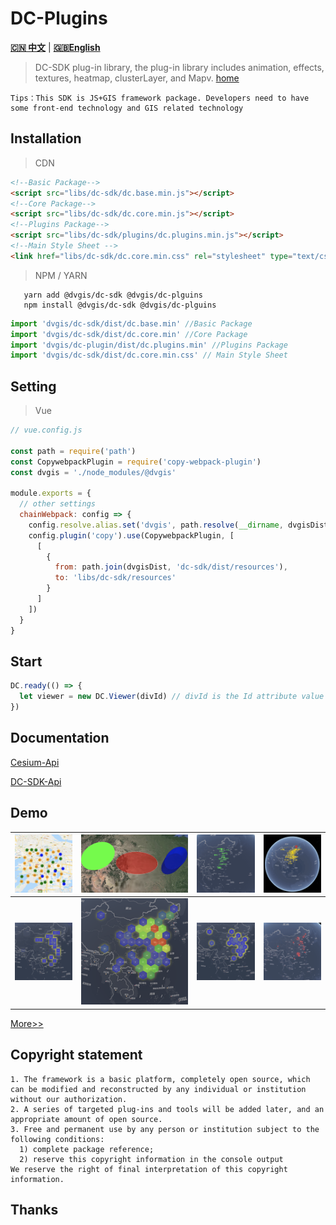 # DC-Plugins

[**🇨🇳 中文**](./README_zh.md) | [**🇬🇧English**](./)

> DC-SDK plug-in library, the plug-in library includes animation, effects, textures, heatmap, clusterLayer, and Mapv.
> [home](http://dc.dvgis.cn)

```warning
Tips：This SDK is JS+GIS framework package. Developers need to have some front-end technology and GIS related technology
```

## Installation

> CDN

```html
<!--Basic Package-->
<script src="libs/dc-sdk/dc.base.min.js"></script>
<!--Core Package-->
<script src="libs/dc-sdk/dc.core.min.js"></script>
<!--Plugins Package-->
<script src="libs/dc-sdk/plugins/dc.plugins.min.js"></script>
<!--Main Style Sheet -->
<link href="libs/dc-sdk/dc.core.min.css" rel="stylesheet" type="text/css" />
```

> NPM / YARN

```shell
   yarn add @dvgis/dc-sdk @dvgis/dc-plguins
   npm install @dvgis/dc-sdk @dvgis/dc-plguins
```

```js
import 'dvgis/dc-sdk/dist/dc.base.min' //Basic Package
import 'dvgis/dc-sdk/dist/dc.core.min' //Core Package
import 'dvgis/dc-plugin/dist/dc.plugins.min' //Plugins Package
import 'dvgis/dc-sdk/dist/dc.core.min.css' // Main Style Sheet
```

## Setting

> Vue

```js
// vue.config.js

const path = require('path')
const CopywebpackPlugin = require('copy-webpack-plugin')
const dvgis = './node_modules/@dvgis'

module.exports = {
  // other settings
  chainWebpack: config => {
    config.resolve.alias.set('dvgis', path.resolve(__dirname, dvgisDist))
    config.plugin('copy').use(CopywebpackPlugin, [
      [
        {
          from: path.join(dvgisDist, 'dc-sdk/dist/resources'),
          to: 'libs/dc-sdk/resources'
        }
      ]
    ])
  }
}
```

## Start

```js
DC.ready(() => {
  let viewer = new DC.Viewer(divId) // divId is the Id attribute value of a div node. If it is not passed in, the 3D scene cannot be initialized
})
```

## Documentation

[Cesium-Api](https://cesium.com/docs/cesiumjs-ref-doc/)

[DC-SDK-Api](http://dc.dvgis.cn/#/docs)

## Demo

| ![picture](https://raw.githubusercontent.com/Digital-Visual/dc-sdk-examples/master/images/layer/cluster.png)  |    ![picture](https://raw.githubusercontent.com/Digital-Visual/dc-sdk-examples/master/images/layer/czml.png)     |   ![picture](https://raw.githubusercontent.com/Digital-Visual/dc-sdk-examples/master/images/datav/e_airline.gif)   |  ![picture](https://raw.githubusercontent.com/Digital-Visual/dc-sdk-examples/master/images/datav/e_plane.gif)  |
| :-----------------------------------------------------------------------------------------------------------: | :--------------------------------------------------------------------------------------------------------------: | :----------------------------------------------------------------------------------------------------------------: | :------------------------------------------------------------------------------------------------------------: |
| ![picture](https://raw.githubusercontent.com/Digital-Visual/dc-sdk-examples/master/images/datav/m_grid_d.gif) | ![picture](https://raw.githubusercontent.com/Digital-Visual/dc-sdk-examples/master/images/datav/m_honeycomb.png) | ![picture](https://raw.githubusercontent.com/Digital-Visual/dc-sdk-examples/master/images/datav/m_honeycomb_d.gif) | ![picture](https://raw.githubusercontent.com/Digital-Visual/dc-sdk-examples/master/images/datav/m_point_d.gif) |

[More>>](http://dc.cavencj.cn/home/#/examples)

## Copyright statement

```warning
1. The framework is a basic platform, completely open source, which can be modified and reconstructed by any individual or institution without our authorization.
2. A series of targeted plug-ins and tools will be added later, and an appropriate amount of open source.
3. Free and permanent use by any person or institution subject to the following conditions:
  1) complete package reference;
  2) reserve this copyright information in the console output
We reserve the right of final interpretation of this copyright information.
```

## Thanks
